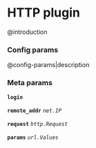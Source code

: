 # HTTP plugin
@introduction

### Config params
@config-params|description

### Meta params
**`login`** 

**`remote_addr`**  *`net.IP`*

**`request`**  *`http.Request`*

**`params`**  *`url.Values`*
